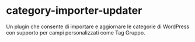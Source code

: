 # category-importer-updater
Un plugin che consente di importare e aggiornare le categorie di WordPress con supporto per campi personalizzati come Tag Gruppo.
